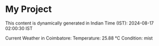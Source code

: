 # My Project

This content is dynamically generated in Indian Time (IST): 2024-08-17 02:00:30 IST


Current Weather in Coimbatore:
Temperature: 25.88 °C
Condition: mist
